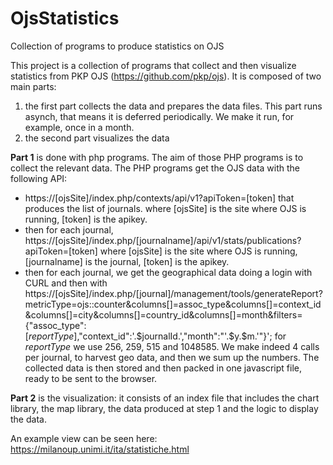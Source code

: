 # OjsStatistics
Collection of programs to produce statistics on OJS

This project is a collection of programs that collect and then visualize statistics from PKP OJS (https://github.com/pkp/ojs).
It is composed of two main parts: 
1) the first part collects the data and prepares the data files. This part runs asynch, that means it is deferred periodically. We make it run, for example, once in a month.
2) the second part visualizes the data

**Part 1** is done with php programs. The aim of those PHP programs is to collect the relevant data. 
The PHP programs get the OJS data with the following API:
* https://[ojsSite]/index.php/contexts/api/v1?apiToken=[token] that produces the list of journals. where [ojsSite] is the site where OJS is running, [token] is the apikey.
* then for each journal, https://[ojsSite]/index.php/[journalname]/api/v1/stats/publications?apiToken=[token] where [ojsSite] is the site where OJS is running, [journalname] is the journal, [token] is the apikey.
* then for each journal, we get the geographical data doing a login with CURL and then with https://[ojsSite]/index.php/[journal]/management/tools/generateReport?metricType=ojs::counter&columns[]=assoc_type&columns[]=context_id&columns[]=city&columns[]=country_id&columns[]=month&filters={"assoc_type":[*reportType*],"context_id":'.$journalId.',"month":"'.$y.$m.'"}';  for *reportType* we use 256, 259, 515 and 1048585. We make indeed 4 calls per journal, to harvest geo data,  and then we sum up the numbers.
The collected data is then stored and then packed in one javascript file, ready to be sent to the browser. 

**Part 2** is the visualization: it consists of an index file that includes the chart library, the map library, the data produced at step 1 and the logic to display the data. 

An example view can be seen here: https://milanoup.unimi.it/ita/statistiche.html

